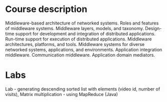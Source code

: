 # Course description
Middleware-based architecture of networked systems. Roles and features of middleware systems. Middleware layers, models, and taxonomy. Design-time support for development and integration of distributed applications. Run-time support for execution of distributed applications. Middleware architectures, platforms, and tools. Middleware systems for diverse networked systems, applications, and environments. Application integration middleware. Communication middleware. Application domain mediators.

# Labs
Lab - generating descending sorted list with elements (video id, number of visits), Matrix multiplication - using MapReduce (Java)  